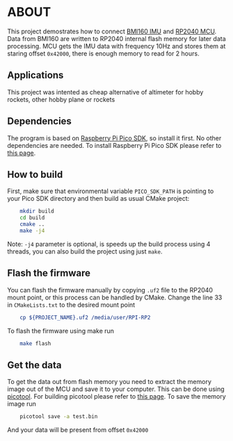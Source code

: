 # ABOUT

This project demostrates how to connect [BMI160 IMU](https://www.bosch-sensortec.com/products/motion-sensors/imus/bmi160/) and [RP2040 MCU](https://www.raspberrypi.com/products/rp2040/). Data from BMI160
are written to RP2040 internal flash memory for later data processing. MCU gets the IMU data with frequency 10Hz and stores them at
staring offset `0x42000`, there is enough memory to read for 2 hours.

## Applications

This project was intented as cheap alternative of altimeter for hobby rockets, other hobby plane or rockets

## Dependencies

The program is based on [Raspberry Pi Pico SDK](https://github.com/raspberrypi/pico-sdk), so install it first.
No other dependencies are needed. To install Raspberry Pi Pico SDK please refer to [this page](https://github.com/raspberrypi/pico-sdk/blob/master/README.md).

## How to build

First, make sure that environmental variable `PICO_SDK_PATH` is pointing to your Pico SDK directory and then build as usual
CMake project:
```sh
	mkdir build
	cd build
	cmake ..
	make -j4
```
Note: `-j4` parameter is optional, is speeds up the build process using 4 threads, you can also build the project using just `make`.

## Flash the firmware

You can flash the firmware manually by copying `.uf2` file to the RP2040 mount point, or this process can be handled by CMake.
Change the line 33 in `CMakeLists.txt` to the desired mount point
```cmake
	cp ${PROJECT_NAME}.uf2 /media/user/RPI-RP2
```
To flash the firmware using make run
```sh
	make flash
```

## Get the data

To get the data out from flash memory you need to extract the memory image out of the MCU and save it to your computer. 
This can be done using [picotool](https://www.raspberrypi.com/products/rp2040/).
For building picotool please refer to [this page](https://github.com/raspberrypi/picotool/blob/master/README.md).
To save the memory image run
```sh
	picotool save -a test.bin
```
And your data will be present from offset `0x42000`

